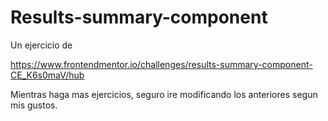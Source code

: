 # Results-summary-component
Un ejercicio de 

https://www.frontendmentor.io/challenges/results-summary-component-CE_K6s0maV/hub

Mientras haga mas ejercicios, seguro ire modificando los anteriores segun mis gustos.
